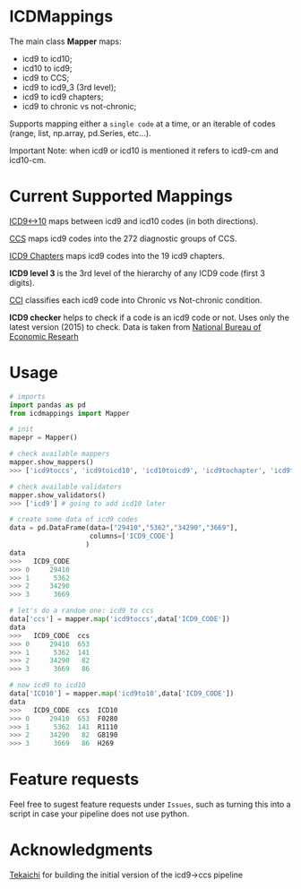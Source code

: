 # ICDMappings

 
The main class **Mapper** maps:
- icd9 to icd10;
- icd10 to icd9;
- icd9 to CCS;
- icd9 to icd9_3 (3rd level);
- icd9 to icd9 chapters;
- icd9 to chronic vs not-chronic;

Supports mapping either a `single code` at a time, or an iterable of codes (range, list, np.array, pd.Series, etc...).

Important Note: when icd9 or icd10 is mentioned it refers to icd9-cm and icd10-cm.

# Current Supported Mappings

[ICD9<->10](https://www.nber.org/research/data/icd-9-cm-and-icd-10-cm-and-icd-10-pcs-crosswalk-or-general-equivalence-mappings) maps between icd9 and icd10 codes (in both directions).

[CCS](https://www.hcup-us.ahrq.gov/toolssoftware/ccs/ccs.jsp) maps icd9 codes into the 272 diagnostic groups of CCS.

[ICD9 Chapters](https://icd.codes/icd9cm) maps icd9 codes into the 19 icd9 chapters.

**ICD9 level 3** is the 3rd level of the hierarchy of any ICD9 code (first 3 digits).

[CCI](https://www.hcup-us.ahrq.gov/toolssoftware/chronic/chronic.jsp) classifies each icd9 code into Chronic vs Not-chronic condition.

**ICD9 checker** helps to check if a code is an icd9 code or not. Uses only the latest version (2015) to check. Data is taken from [National Bureau of Economic Researh](https://www.nber.org/research/data/icd-9-cm-diagnosis-and-procedure-codes)


# Usage

```python
# imports
import pandas as pd
from icdmappings import Mapper

# init
mapepr = Mapper()

# check available mappers
mapper.show_mappers()
>>> ['icd9toccs', 'icd9toicd10', 'icd10toicd9', 'icd9tochapter', 'icd9tolevel3', 'icd9tocci']

# check available validators
mapper.show_validators()
>>> ['icd9'] # going to add icd10 later

# create some data of icd9 codes
data = pd.DataFrame(data=["29410","5362","34290","3669"],
                    columns=['ICD9_CODE']
                   )
data
>>>   ICD9_CODE
>>> 0     29410
>>> 1      5362
>>> 2     34290
>>> 3      3669

# let's do a random one: icd9 to ccs
data['ccs'] = mapper.map('icd9toccs',data['ICD9_CODE'])
data
>>>   ICD9_CODE  ccs
>>> 0     29410  653
>>> 1      5362  141
>>> 2     34290   82
>>> 3      3669   86

# now icd9 to icd10
data['ICD10'] = mapper.map('icd9to10',data['ICD9_CODE'])
data
>>>   ICD9_CODE  ccs  ICD10
>>> 0     29410  653  F0280
>>> 1      5362  141  R1110
>>> 2     34290   82  G8190
>>> 3      3669   86  H269
```

# Feature requests

Feel free to sugest feature requests under `Issues`, such as turning this into a script in case your pipeline does not use python.


# Acknowledgments

[Tekaichi](https://github.com/Tekaichi) for building the initial version of the icd9->ccs pipeline
